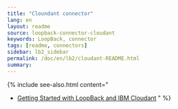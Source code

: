 ```yaml
---
title: "Cloundant connector"
lang: en
layout: readme
source: loopback-connector-cloudant
keywords: LoopBack, connector
tags: [readme, connectors]
sidebar: lb2_sidebar
permalink: /doc/en/lb2/cloudant-README.html
summary:
---
```

{% include see-also.html content="
- [Getting Started with LoopBack and IBM Cloudant](https://developer.ibm.com/bluemix/2015/09/10/getting-started-node-js-loopback-framework-ibm-cloudant/)
" %}
